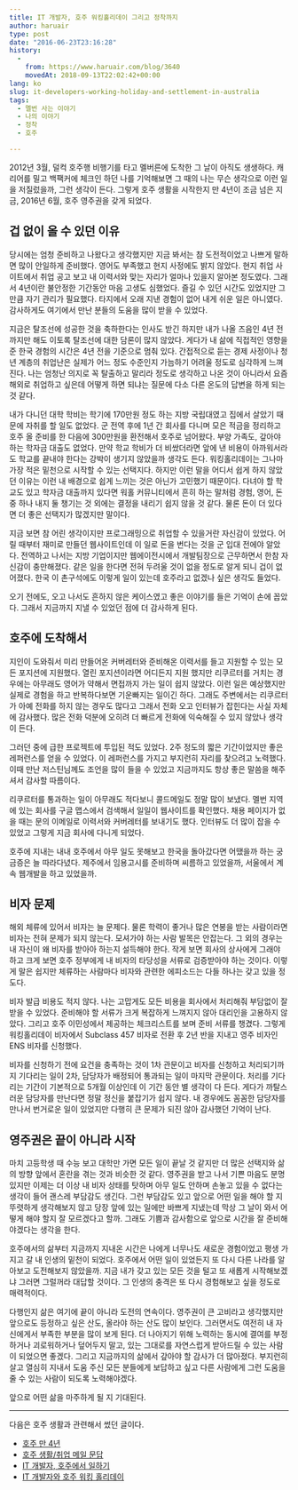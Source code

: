 ```yaml
---
title: IT 개발자, 호주 워킹홀리데이 그리고 정착까지
author: haruair
type: post
date: "2016-06-23T23:16:28"
history:
  - 
    from: https://www.haruair.com/blog/3640
    movedAt: 2018-09-13T22:02:42+00:00
lang: ko
slug: it-developers-working-holiday-and-settlement-in-australia
tags:
  - 멜번 사는 이야기
  - 나의 이야기
  - 정착
  - 호주

---
```

2012년 3월, 덜컥 호주행 비행기를 타고 멜버른에 도착한 그 날이 아직도 생생하다. 캐리어를 밀고 백팩커에 체크인 하던 나를 기억해보면 그 때의 나는 무슨 생각으로 이런 일을 저질렀을까, 그런 생각이 든다. 그렇게 호주 생활을 시작한지 만 4년이 조금 넘은 지금, 2016년 6월, 호주 영주권을 갖게 되었다.

## 겁 없이 올 수 있던 이유

당시에는 엄청 준비하고 나왔다고 생각했지만 지금 봐서는 참 도전적이었고 나쁘게 말하면 많이 안일하게 준비했다. 영어도 부족했고 현지 사정에도 밝지 않았다. 현지 취업 사이트에서 취업 공고 보고 내 이력서와 맞는 자리가 얼마나 있을지 알아본 정도였다. 그래서 4년이란 불안정한 기간동안 마음 고생도 심했었다. 즐길 수 있던 시간도 있었지만 그만큼 자기 관리가 필요했다. 타지에서 오래 지낸 경험이 없어 내게 쉬운 일은 아니였다. 감사하게도 여기에서 만난 분들의 도움을 많이 받을 수 있었다.

지금은 탈조선에 성공한 것을 축하한다는 인사도 받긴 하지만 내가 나올 즈음인 4년 전까지만 해도 이토록 탈조선에 대한 담론이 많지 않았다. 게다가 내 삶에 직접적인 영향을 준 한국 경험의 시간은 4년 전을 기준으로 멈춰 있다. 간접적으로 듣는 경제 사정이나 청년 계층의 취업난은 실제가 어느 정도 수준인지 가늠하기 어려울 정도로 심각하게 느껴진다. 나는 엄청난 의지로 꼭 탈출하고 말리라 정도로 생각하고 나온 것이 아니라서 요즘 해외로 취업하고 싶은데 어떻게 하면 되냐는 질문에 다소 다른 온도의 답변을 하게 되는 것 같다.

내가 다니던 대학 학비는 학기에 170만원 정도 하는 지방 국립대였고 집에서 살았기 때문에 자취를 할 일도 없었다. 군 전역 후에 1년 간 회사를 다니며 모은 적금을 정리하고 호주 올 준비를 한 다음에 300만원을 환전해서 호주로 넘어왔다. 부양 가족도, 갚아야 하는 학자금 대출도 없었다. 만약 학교 학비가 더 비쌌더라면 앞에 낸 비용이 아까워서라도 학교를 끝내야 한다는 강박이 생기지 않았을까 생각도 든다. 워킹홀리데이는 그나마 가장 적은 밑천으로 시작할 수 있는 선택지다. 하지만 이런 말을 어디서 쉽게 하지 않았던 이유는 이런 내 배경으로 쉽게 느끼는 것은 아닌가 고민했기 때문이다. 다녀야 할 학교도 있고 학자금 대출까지 있다면 워홀 커뮤니티에서 흔히 하는 말처럼 경험, 영어, 돈 중 하나 내지 둘 챙기는 것 외에는 결정을 내리기 쉽지 않을 것 같다. 물론 돈이 더 있다면 더 좋은 선택지가 많겠지만 말이다.

지금 보면 참 어린 생각이지만 프로그래밍으로 취업할 수 있을거란 자신감이 있었다. 어릴 때부터 재미로 만들던 웹사이트인데 이 일로 돈을 번다는 것을 군 입대 전에야 알았다. 전역하고 나서는 지방 기업이지만 웹에이전시에서 개발팀장으로 근무하면서 한참 자신감이 충만해졌다. 같은 일을 한다면 전혀 두려울 것이 없을 정도로 알게 되니 겁이 없어졌다. 한국 이 촌구석에도 이렇게 일이 있는데 호주라고 없겠나 싶은 생각도 들었다.

오기 전에도, 오고 나서도 흔하지 않은 케이스였고 좋은 이야기를 들은 기억이 손에 꼽았다. 그래서 지금까지 지낼 수 있었던 점에 더 감사하게 된다.

## 호주에 도착해서

지인이 도와줘서 미리 만들어온 커버레터와 준비해온 이력서를 들고 지원할 수 있는 모든 포지션에 지원했다. 열린 포지션이라면 어디든지 지원 했지만 리쿠르터를 거치는 경우에는 아무래도 영어가 약해서 면접까지 가는 일이 쉽지 않았다. 이런 일은 예상했지만 실제로 경험을 하고 반복하다보면 기운빠지는 일이긴 하다. 그래도 주변에서는 리쿠르터가 아예 전화를 하지 않는 경우도 많다고 그래서 전화 오고 인터뷰가 잡힌다는 사실 자체에 감사했다. 많은 전화 덕분에 오히려 더 빠르게 전화에 익숙해질 수 있지 않았나 생각이 든다.

그러던 중에 급한 프로젝트에 투입된 적도 있었다. 2주 정도의 짧은 기간이었지만 좋은 레퍼런스를 얻을 수 있었다. 이 레퍼런스를 가지고 부지런히 자리를 찾으려고 노력했다. 이때 만난 저스틴님께도 조언을 많이 들을 수 있었고 지금까지도 항상 좋은 말씀을 해주셔서 감사할 따름이다.

리쿠르터를 통과하는 일이 아무래도 적다보니 콜드메일도 정말 많이 보냈다. 멜번 지역에 있는 회사를 구글 맵스에서 검색해서 일일이 웹사이트를 확인했다. 채용 페이지가 없을 때는 문의 이메일로 이력서와 커버레터를 보내기도 했다. 인터뷰도 더 많이 잡을 수 있었고 그렇게 지금 회사에 다니게 되었다.

호주에 지내는 내내 호주에서 아무 일도 못해보고 한국을 돌아갔다면 어땠을까 하는 궁금증은 늘 따라다녔다. 제주에서 임용고시를 준비하며 씨름하고 있었을까, 서울에서 계속 웹개발을 하고 있었을까.

## 비자 문제

해외 체류에 있어서 비자는 늘 문제다. 물론 학력이 좋거나 많은 연봉을 받는 사람이라면 비자는 전혀 문제가 되지 않는다. 모셔가야 하는 사람 발목은 안잡는다. 그 외의 경우는 내 자신이 왜 비자를 받아아 하는지 설득해야 한다. 작게 보면 회사의 상사에게 그래야 하고 크게 보면 호주 정부에게 내 비자의 타당성을 서류로 검증받아야 하는 것이다. 이렇게 말은 쉽지만 체류하는 사람마다 비자와 관련한 에피소드는 다들 하나는 갖고 있을 정도다.

비자 발급 비용도 적지 않다. 나는 고맙게도 모든 비용을 회사에서 처리해줘 부담없이 잘 받을 수 있었다. 준비해야 할 서류가 크게 복잡하게 느껴지지 않아 대리인을 고용하지 않았다. 그리고 호주 이민성에서 제공하는 체크리스트를 보며 준비 서류를 챙겼다. 그렇게 워킹홀리데이 비자에서 Subclass 457 비자로 전환 후 2년 반을 지내고 영주 비자인 ENS 비자를 신청했다.

비자를 신청하기 전에 요건을 충족하는 것이 1차 관문이고 비자를 신청하고 처리되기까지 기다리는 일이 2차, 담당자가 배정되어 통과되는 일이 마지막 관문이다. 처리를 기다리는 기간이 기본적으로 5개월 이상인데 이 기간 동안 별 생각이 다 든다. 게다가 까탈스러운 담당자를 만난다면 정말 정신을 붙잡기가 쉽지 않다. 내 경우에도 꼼꼼한 담당자를 만나서 번거로운 일이 있었지만 다행히 큰 문제가 되진 않아 감사했던 기억이 난다.

## 영주권은 끝이 아니라 시작

마치 고등학생 때 수능 보고 대학만 가면 모든 일이 끝날 것 같지만 더 많은 선택지와 삶의 방향 앞에서 혼란을 겪는 것과 비슷한 것 같다. 영주권을 받고 나서 기쁜 마음도 분명 있지만 이제는 더 이상 내 비자 상태를 탓하며 아무 일도 안하며 손놓고 있을 수 없다는 생각이 들어 괜스레 부담감도 생긴다. 그런 부담감도 있고 앞으로 어떤 일을 해야 할 지 뚜렷하게 생각해보지 않고 당장 앞에 있는 일에만 바쁘게 지냈는데 막상 그 날이 와서 어떻게 해야 할지 잘 모르겠다고 할까. 그래도 기쁨과 감사함으로 앞으로 시간을 잘 준비해야겠다는 생각을 한다.

호주에서의 삶부터 지금까지 지내온 시간은 나에게 너무나도 새로운 경험이었고 평생 가지고 갈 내 인생의 밑천이 되었다. 호주에서 어떤 일이 있었든지 또 다시 다른 나라를 알아보고 도전해보지 않았을까. 지금 내가 갖고 있는 모든 것을 털고 또 새롭게 시작해보겠냐 그러면 그럴꺼라 대답할 것이다. 그 인생의 충격은 또 다시 경험해보고 싶을 정도로 매력적이다.

다행인지 삶은 여기에 끝이 아니라 도전의 연속이다. 영주권이 큰 고비라고 생각했지만 앞으로도 등정하고 싶은 산도, 올라야 하는 산도 많이 보인다. 그러면서도 여전히 내 자신에게서 부족한 부분을 많이 보게 된다. 더 나아지기 위해 노력하는 동시에 결여를 부정하거나 괴로워하거나 덮어두지 말고, 있는 그대로를 자연스럽게 받아드릴 수 있는 사람이 되었으면 좋겠다. 그리고 지금까지의 삶에서 갚아야 할 감사가 더 많아졌다. 부지런히 살고 열심히 지내서 도움 주신 모든 분들에게 보답하고 싶고 다른 사람에게 그런 도움을 줄 수 있는 사람이 되도록 노력해야겠다.

앞으로 어떤 삶을 마주하게 될 지 기대된다.

* * *

다음은 호주 생활과 관련해서 썼던 글이다.

  * [호주 만 4년][1]
  * [호주 생활/취업 메일 문답][2]
  * [IT 개발자, 호주에서 일하기][3]
  * [IT 개발자와 호주 워킹 홀리데이][4]

 [1]: http://haruair.com/blog/3544
 [2]: http://haruair.com/blog/3360
 [3]: http://haruair.com/blog/2637
 [4]: http://haruair.com/blog/1446